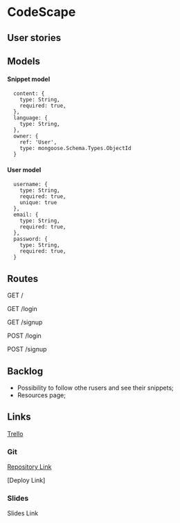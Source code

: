# CodeScape

## User stories


## Models
#### Snippet model
```
  content: {
    type: String,
    required: true,
  },
  language: {
    type: String,
  },
  owner: {
    ref: 'User',
    type: mongoose.Schema.Types.ObjectId
  }
```

#### User model

```
  username: {
    type: String,
    required: true,
    unique: true
  },
  email: {
    type: String,
    required: true,
  },
  password: {
    type: String,
    required: true,
  }
```

## Routes

GET /

GET /login

GET /signup

POST /login

POST /signup



## Backlog
- Possibility to follow othe rusers and see their snippets;
- Resources page;


## Links
[Trello](https://trello.com/b/gTyFyNr4/codescape)


### Git

[Repository Link](https://github.com/Kalande/CodeScape)

[Deploy Link]

### Slides

Slides Link